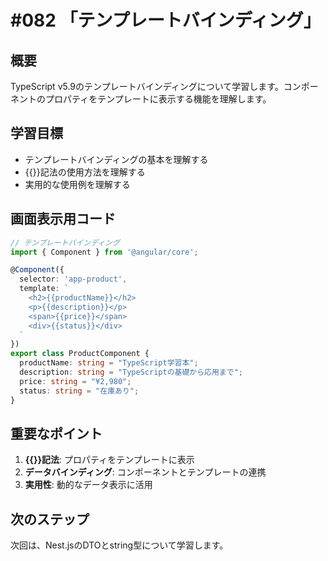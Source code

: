 # #082 「テンプレートバインディング」

## 概要
TypeScript v5.9のテンプレートバインディングについて学習します。コンポーネントのプロパティをテンプレートに表示する機能を理解します。

## 学習目標
- テンプレートバインディングの基本を理解する
- {{}}記法の使用方法を理解する
- 実用的な使用例を理解する

## 画面表示用コード

```typescript
// テンプレートバインディング
import { Component } from '@angular/core';

@Component({
  selector: 'app-product',
  template: `
    <h2>{{productName}}</h2>
    <p>{{description}}</p>
    <span>{{price}}</span>
    <div>{{status}}</div>
  `
})
export class ProductComponent {
  productName: string = "TypeScript学習本";
  description: string = "TypeScriptの基礎から応用まで";
  price: string = "¥2,980";
  status: string = "在庫あり";
}
```

## 重要なポイント
1. **{{}}記法**: プロパティをテンプレートに表示
2. **データバインディング**: コンポーネントとテンプレートの連携
3. **実用性**: 動的なデータ表示に活用

## 次のステップ
次回は、Nest.jsのDTOとstring型について学習します。